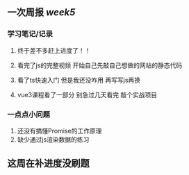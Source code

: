 一次周报 *week5*
--------------
### 学习笔记/记录
1. 终于差不多赶上进度了！！ 

2. 看完了js的完整视频 开始自己先敲自己想做的网站的静态代码
3. 看了ts快速入门 但是我还没咋用 再写写js再换
4. vue3课程看了一部分 别急过几天看完 敲个实战项目
### 一点点小问题
1. 还没有搞懂Promise的工作原理
2. 缺少通过js渲染数据的练习
## 这周在补进度没刷题